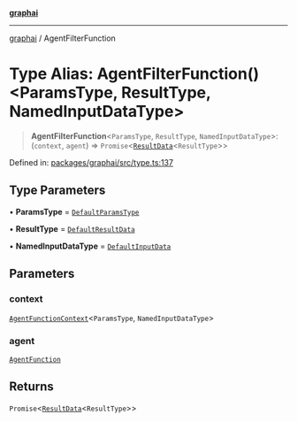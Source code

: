 [**graphai**](../README.md)

***

[graphai](../globals.md) / AgentFilterFunction

# Type Alias: AgentFilterFunction()\<ParamsType, ResultType, NamedInputDataType\>

> **AgentFilterFunction**\<`ParamsType`, `ResultType`, `NamedInputDataType`\>: (`context`, `agent`) => `Promise`\<[`ResultData`](ResultData.md)\<`ResultType`\>\>

Defined in: [packages/graphai/src/type.ts:137](https://github.com/kawamataryo/graphai/blob/e8a7b825cfe5b60039202cad9c90359642833517/packages/graphai/src/type.ts#L137)

## Type Parameters

• **ParamsType** = [`DefaultParamsType`](DefaultParamsType.md)

• **ResultType** = [`DefaultResultData`](DefaultResultData.md)

• **NamedInputDataType** = [`DefaultInputData`](DefaultInputData.md)

## Parameters

### context

[`AgentFunctionContext`](AgentFunctionContext.md)\<`ParamsType`, `NamedInputDataType`\>

### agent

[`AgentFunction`](AgentFunction.md)

## Returns

`Promise`\<[`ResultData`](ResultData.md)\<`ResultType`\>\>
